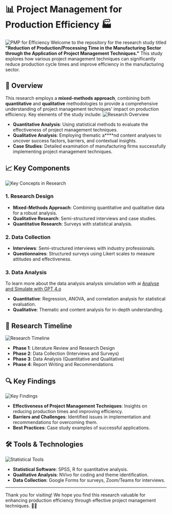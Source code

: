 # 📊 Project Management for Production Efficiency 🏭
![PMP for Efficiency](https://www.invensislearning.com/blog/wp-content/uploads/2021/07/Six-Aspects-of-Project-Performance-that-PRINCE2-can-Control-1068x552-1.jpg)
Welcome to the repository for the research study titled **"Reduction of Production/Processing Time in the Manufacturing Sector through the Application of Project Management Techniques."** This study explores how various project management techniques can significantly reduce production cycle times and improve efficiency in the manufacturing sector.

## 📖 Overview
This research employs a **mixed-methods approach**, combining both **quantitative** and **qualitative** methodologies to provide a comprehensive understanding of project management techniques' impact on production efficiency. Key elements of the study include:
![Research Overview](https://fiverr-res.cloudinary.com/images/q_auto,f_auto/gigs/192047205/original/c3ffd635c2c81936b0b0c619e686b35724bca6dc/provide-a-detailed-research-and-summary.jpg)

- **Quantitative Analysis**: Using statistical methods to evaluate the effectiveness of project management techniques.
- **Qualitative Analysis**: Employing thematic a****nd content analyses to uncover success factors, barriers, and contextual insights.
- **Case Studies**: Detailed examination of manufacturing firms successfully implementing project management techniques.

## 📈 Key Components

![Key Concepts in Research](https://static.vecteezy.com/system/resources/previews/023/705/048/non_2x/key-to-success-infographic-diagram-chart-with-five-steps-options-and-icons-vector.jpg)
### 1. Research Design
- **Mixed-Methods Approach**: Combining quantitative and qualitative data for a robust analysis.
- **Qualitative Research**: Semi-structured interviews and case studies.
- **Quantitative Research**: Surveys with statistical analysis.

### 2. Data Collection
- **Interviews**: Semi-structured interviews with industry professionals.
- **Questionnaires**: Structured surveys using Likert scales to measure attitudes and effectiveness.

### 3. Data Analysis

To learn more about the data analysis analysis simulation with ai
[Analyse and Simulate with GPT 4.o](https://chatgpt.com/share/3000562e-6fb3-409c-b1da-a574459186bb)

- **Quantitative**: Regression, ANOVA, and correlation analysis for statistical evaluation.
- **Qualitative**: Thematic and content analysis for in-depth understanding.

## 📅 Research Timeline

![Research Timeline](https://static.vecteezy.com/system/resources/previews/023/469/027/non_2x/causal-research-variables-and-principles-loop-infographic-template-data-visualization-with-5-steps-editable-timeline-info-chart-workflow-layout-with-line-icons-vector.jpg)

- **Phase 1**: Literature Review and Research Design
- **Phase 2**: Data Collection (Interviews and Surveys)
- **Phase 3**: Data Analysis (Quantitative and Qualitative)
- **Phase 4**: Report Writing and Recommendations

## 🔍 Key Findings

![Key Findings](https://digitalpromise.org/wp-content/themes/digital-promise-new/img/adult-learning/2020report/key-findings.svg)

- **Effectiveness of Project Management Techniques**: Insights on reducing production times and improving efficiency.
- **Barriers and Challenges**: Identified issues in implementation and recommendations for overcoming them.
- **Best Practices**: Case study examples of successful applications.

## 🛠 Tools & Technologies

![Statistical Tools](https://blogassets.leverageedu.com/blog/wp-content/uploads/2020/06/18195212/Application-of-Statistics.png)

- **Statistical Software**: SPSS, R for quantitative analysis.
- **Qualitative Analysis**: NVivo for coding and theme identification.
- **Data Collection**: Google Forms for surveys, Zoom/Teams for interviews.

---

Thank you for visiting! We hope you find this research valuable for enhancing production efficiency through effective project management techniques. 🚀🔧

